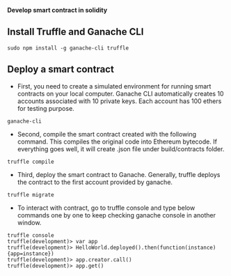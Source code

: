 <b>Develop smart contract in solidity</b>

## Install Truffle and Ganache CLI
```sudo npm install -g ganache-cli truffle```

## Deploy a smart contract
- First, you need to create a simulated environment for running smart contracts on your local computer. Ganache CLI automatically creates 10 accounts associated with 10 private keys. Each account has 100 ethers for testing purpose.
```
ganache-cli
```
- Second, compile the smart contract created with the following command. This compiles the original code into Ethereum bytecode. If everything goes well, it will create .json file under build/contracts folder.
```
truffle compile
```
- Third, deploy the smart contract to Ganache. Generally, truffle deploys the contract to the first account provided by ganache. 
```
truffle migrate
```
- To interact with contract, go to truffle console and type below commands one by one to keep checking ganache console in another window.
```
truffle console
truffle(development)> var app
truffle(development)> HelloWorld.deployed().then(function(instance) {app=instance})
truffle(development)> app.creator.call()
truffle(development)> app.get()
```
